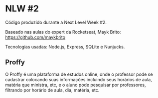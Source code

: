 # NLW #2

Código produzido durante a Next Level Week #2.

Baseado nas aulas do expert da Rocketseat, Mayk Brito: https://github.com/maykbrito

Tecnologias usadas: Node.js, Express, SQLite e Nunjucks.

## Proffy

O Proffy é uma plataforma de estudos online, onde o professor pode se cadastrar colocando suas 
informações incluindo seus horários de aula, matéria que ministra, etc, e o aluno pode pesquisar por professores, filtrando por horário de aula, dia, matéria, etc.